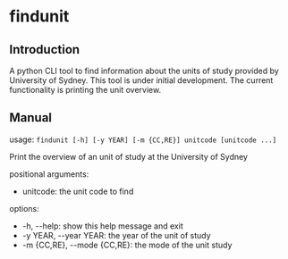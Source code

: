# findunit

## Introduction

A python CLI tool to find information about the units of study provided by University of Sydney.
This tool is under initial development. The current functionality is printing the unit overview.

## Manual

usage: `findunit [-h] [-y YEAR] [-m {CC,RE}] unitcode [unitcode ...]`

Print the overview of an unit of study at the University of Sydney

positional arguments:
- unitcode: the unit code to find

options:
-  -h, --help:                   show this help message and exit
-  -y YEAR, --year YEAR:         the year of the unit of study
-  -m {CC,RE}, --mode {CC,RE}:   the mode of the unit study